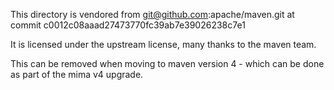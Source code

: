 This directory is vendored from git@github.com:apache/maven.git at commit c0012c08aaad27473770fc39ab7e39026238c7e1

It is licensed under the upstream license, many thanks to the maven team.

This can be removed when moving to maven version 4 - which can be done as part of the mima v4 upgrade. 
